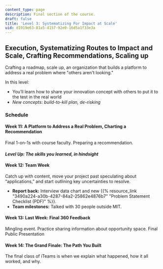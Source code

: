 ```yaml
---
content_type: page
description: Final section of the course.
draft: false
title: 'Level 3: Systematizing For Impact at Scale'
uid: d1919e63-81a5-4157-92e0-16d5a1f33e3a
---
```

## Execution, Systematizing Routes to Impact and Scale, Crafting Recommendations, Scaling up

Crafting a roadmap, scale up, an organization that builds a platform to address a real problem where "others aren't looking."

In this level:

- You’ll learn how to share your innovation concept with others to put it to the test in the real world
- *New concepts: build-to-kill plan, de-risking*

### Schedule

#### Week 11: A Platform to Address a Real Problem, Charting a Recommendation

Final 1-on-1s with course faculty. Preparing a recommendation.

#### *Level Up: The skills you learned, in hindsight*

#### Week 12: Team Week

Catch up with content, move your project past speculating about “applications,” and start outlining key uncertainties to resolve.

- **Report back:** Interview data chart and new {{% resource_link "3490a224-a30b-4287-84a2-25862e4876b7" "Problem Statement Checklist (PDF)" %}}.
- **Team milestones:** Talked with 30 people outside MIT.

#### Week 13: Last Week: Final 360 Feedback

Mingling event. Practice sharing information about opportunity space. Final Public Presentation

#### Week 14: The Grand Finale: The Path You Built

The final class of iTeams is when we explain what happened, how it all worked, and why.